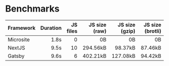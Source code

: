 # Benchmarks

<!-- TABLE -->

| Framework | Duration | JS files | JS size (raw) | JS size (gzip) | JS size (brotli) |
| :-------- | -------: | -------: | ------------: | -------------: | ---------------: |
| Microsite |     1.8s |        0 |            0B |             0B |               0B |
| NextJS    |     9.5s |       10 |      294.56kB |        98.37kB |          87.46kB |
| Gatsby    |     9.6s |        6 |      402.21kB |       127.08kB |          94.42kB |

<!-- ENDTABLE -->
